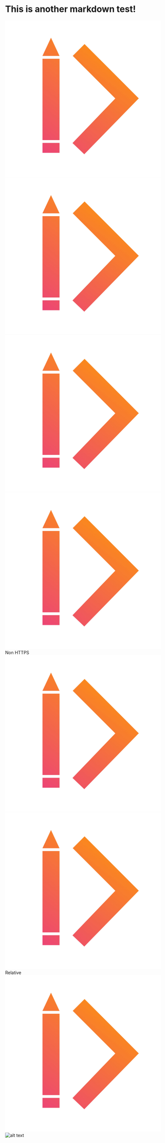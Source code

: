 # This is another markdown test!

![alt text](zeroheight.png "Title")
![alt text](./zeroheight.png "Title")
![alt text](../zeroheight.png "Title")
![alt text](https://raw.githubusercontent.com/sufigaffar/test-markdown/main/zeroheight.png "Title")
Non HTTPS
![alt text](http://raw.githubusercontent.com/sufigaffar/test-markdown/main/zeroheight.png "Title")
![alt text](https://raw.githubusercontent.com/sufigaffar/test-markdown/test/zeroheight.png "Title")
Relative
![alt text](//raw.githubusercontent.com/sufigaffar/test-markdown/main/test/zeroheight.png "Title")
![alt text](https://res.cloudinary.com/crunchbase-production/image/upload/c_lpad,f_auto,q_auto:eco,dpr_1/v1456692081/tyhsws9deb4alnea0y4c.png "Title")








